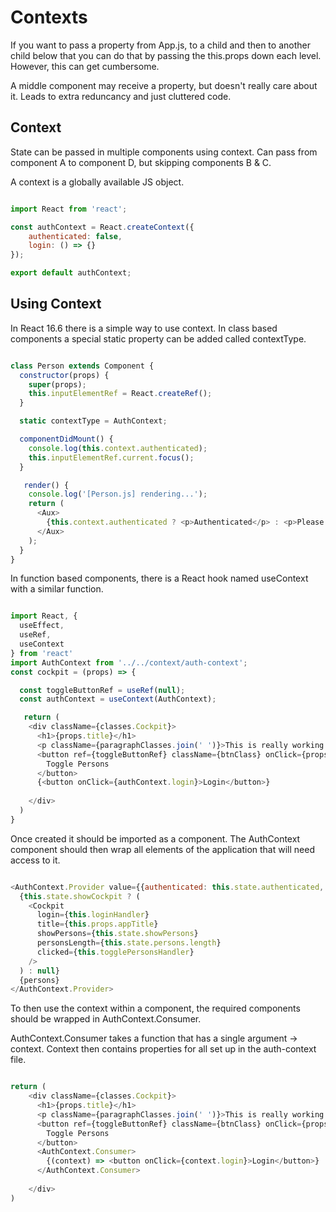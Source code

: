 # Contexts

If you want to pass a property from App.js, to a child and then to another child below that you can do that by passing the this.props down each level. However, this can get cumbersome.

A middle component may receive a property, but doesn't really care about it. Leads to extra reduncancy and just cluttered code.

## Context

State can be passed in multiple components using context. Can pass from component A to component D, but skipping components B & C. 

A context is a globally available JS object.

``` js

import React from 'react';

const authContext = React.createContext({
	authenticated: false,
	login: () => {}
});

export default authContext;

```

## Using Context

In React 16.6 there is a simple way to use context. In class based components a special static property can be added called contextType. 

``` js

class Person extends Component {
  constructor(props) {
    super(props);
    this.inputElementRef = React.createRef();
  }

  static contextType = AuthContext;

  componentDidMount() {
    console.log(this.context.authenticated);
    this.inputElementRef.current.focus();
  }

   render() {
    console.log('[Person.js] rendering...');
    return (
      <Aux>
        {this.context.authenticated ? <p>Authenticated</p> : <p>Please login</p>}
      </Aux>
    );
  }
}

```

In function based components, there is a React hook named useContext with a similar function.

``` js

import React, {
  useEffect,
  useRef,
  useContext
} from 'react'
import AuthContext from '../../context/auth-context';
const cockpit = (props) => {

  const toggleButtonRef = useRef(null);
  const authContext = useContext(AuthContext);

   return ( 
    <div className={classes.Cockpit}>
      <h1>{props.title}</h1>
      <p className={paragraphClasses.join(' ')}>This is really working!</p>
      <button ref={toggleButtonRef} className={btnClass} onClick={props.clicked}>
        Toggle Persons
      </button>
      {<button onClick={authContext.login}>Login</button>}
      
    </div>
  )
}

```

Once created it should be imported as a component. The AuthContext component should then wrap all elements of the application that will need access to it.

``` js

<AuthContext.Provider value={{authenticated: this.state.authenticated, login: this.loginHandler}}>
  {this.state.showCockpit ? (
    <Cockpit
      login={this.loginHandler}
      title={this.props.appTitle}
      showPersons={this.state.showPersons}
      personsLength={this.state.persons.length}
      clicked={this.togglePersonsHandler}
    />
  ) : null}
  {persons}
</AuthContext.Provider>

```

To then use the context within a component, the required components should be wrapped in AuthContext.Consumer.

AuthContext.Consumer takes a function that has a single argument -> context. Context then contains properties for all set up in the auth-context file.

``` js

return ( 
	<div className={classes.Cockpit}>
	  <h1>{props.title}</h1>
	  <p className={paragraphClasses.join(' ')}>This is really working!</p>
	  <button ref={toggleButtonRef} className={btnClass} onClick={props.clicked}>
	    Toggle Persons
	  </button>
	  <AuthContext.Consumer>
	  	{(context) => <button onClick={context.login}>Login</button>}
	  </AuthContext.Consumer>
	  
	</div>
)

````

